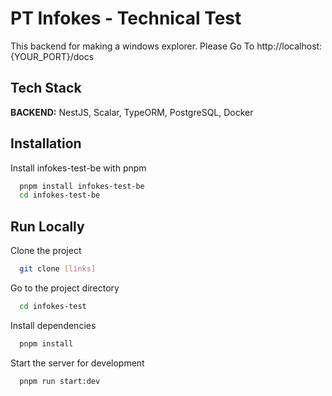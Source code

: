 
# PT Infokes - Technical Test

This backend for making a windows explorer.
Please Go To http://localhost:{YOUR_PORT}/docs


## Tech Stack

**BACKEND:** NestJS, Scalar, TypeORM, PostgreSQL, Docker


## Installation

Install infokes-test-be with pnpm

```bash
  pnpm install infokes-test-be
  cd infokes-test-be
```
    
## Run Locally

Clone the project

```bash
  git clone [links]
```

Go to the project directory

```bash
  cd infokes-test
```

Install dependencies

```bash
  pnpm install
```

Start the server for development

```bash
  pnpm run start:dev
```



